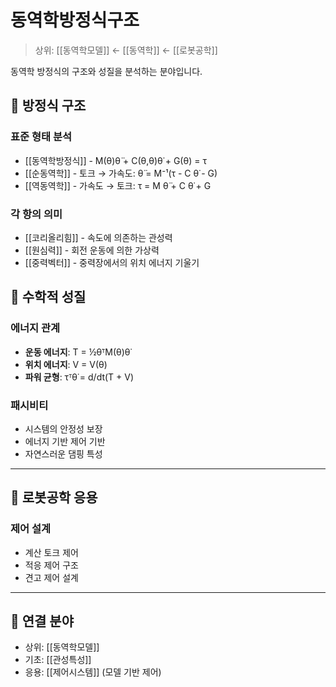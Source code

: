 # 동역학방정식구조

> 상위: [[동역학모델]] ← [[동역학]] ← [[로봇공학]]

동역학 방정식의 구조와 성질을 분석하는 분야입니다.

## 🎯 방정식 구조

### 표준 형태 분석
- [[동역학방정식]] - M(θ)θ̈ + C(θ,θ̇)θ̇ + G(θ) = τ
- [[순동역학]] - 토크 → 가속도: θ̈ = M⁻¹(τ - C θ̇ - G)
- [[역동역학]] - 가속도 → 토크: τ = M θ̈ + C θ̇ + G

### 각 항의 의미
- [[코리올리힘]] - 속도에 의존하는 관성력
- [[원심력]] - 회전 운동에 의한 가상력
- [[중력벡터]] - 중력장에서의 위치 에너지 기울기

## 🔗 수학적 성질

### 에너지 관계
- **운동 에너지**: T = ½θ̇ᵀM(θ)θ̇
- **위치 에너지**: V = V(θ)
- **파워 균형**: τᵀθ̇ = d/dt(T + V)

### 패시비티
- 시스템의 안정성 보장
- 에너지 기반 제어 기반
- 자연스러운 댐핑 특성

---

## 🔗 로봇공학 응용

### 제어 설계
- 계산 토크 제어
- 적응 제어 구조
- 견고 제어 설계

---

## 🔗 연결 분야
- 상위: [[동역학모델]]
- 기초: [[관성특성]]
- 응용: [[제어시스템]] (모델 기반 제어)